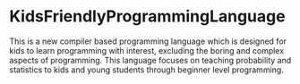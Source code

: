 # KidsFriendlyProgrammingLanguage
This is a new compiler based programming language which is designed for kids to learn programming with interest, excluding the boring and complex aspects of programming. This language focuses on teaching probability and statistics to kids and young students through beginner level programming.
